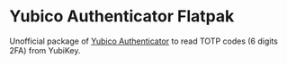 # Yubico Authenticator Flatpak

Unofficial package of [Yubico Authenticator](https://developers.yubico.com/yubioath-desktop/) to read TOTP codes (6 digits 2FA) from YubiKey.
